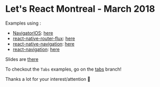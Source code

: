 # Let's React Montreal - March 2018

Examples using : 
 * [NavigatorIOS](https://facebook.github.io/react-native/docs/navigatorios.html): [here](./NavigatorIOS)
 * [react-native-router-flux](https://github.com/aksonov/react-native-router-flux): [here](./RNRF)
 * [react-native-navigation](https://wix.github.io/react-native-navigation/#/): [here](./ReactNativeNavigation)
 * [react-navigation](reactnavigation.org): [here](./ReactNavigation)

Slides are [there](https://docs.google.com/presentation/d/1V_SRpI1aUFY9b7rWP2ZV4zP0KLc8eb4GJONF2HWK31Y/edit?usp=sharing)

To checkout the `Tabs` examples, go on the [tabs](/tree/tabs) branch!

Thanks a lot for your interest/attention 🙂

